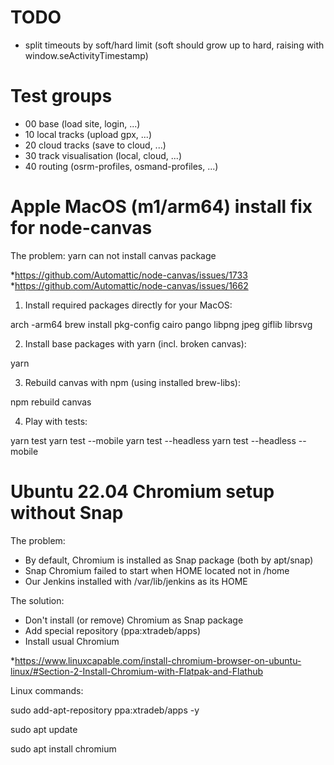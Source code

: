 # TODO

- split timeouts by soft/hard limit (soft should grow up to hard, raising with window.seActivityTimestamp)

# Test groups

- 00 base (load site, login, ...)
- 10 local tracks (upload gpx, ...)
- 20 cloud tracks (save to cloud, ...)
- 30 track visualisation (local, cloud, ...)
- 40 routing (osrm-profiles, osmand-profiles, ...)

# Apple MacOS (m1/arm64) install fix for node-canvas

The problem: yarn can not install canvas package

*https://github.com/Automattic/node-canvas/issues/1733
*https://github.com/Automattic/node-canvas/issues/1662

1) Install required packages directly for your MacOS:

arch -arm64 brew install pkg-config cairo pango libpng jpeg giflib librsvg

2) Install base packages with yarn (incl. broken canvas):

yarn

3) Rebuild canvas with npm (using installed brew-libs):

npm rebuild canvas

4) Play with tests:

yarn test
yarn test --mobile
yarn test --headless
yarn test --headless --mobile

# Ubuntu 22.04 Chromium setup without Snap

The problem:

- By default, Chromium is installed as Snap package (both by apt/snap)
- Snap Chromium failed to start when HOME located not in /home
- Our Jenkins installed with /var/lib/jenkins as its HOME

The solution:

- Don't install (or remove) Chromium as Snap package
- Add special repository (ppa:xtradeb/apps)
- Install usual Chromium

*https://www.linuxcapable.com/install-chromium-browser-on-ubuntu-linux/#Section-2-Install-Chromium-with-Flatpak-and-Flathub

Linux commands:

sudo add-apt-repository ppa:xtradeb/apps -y

sudo apt update

sudo apt install chromium
